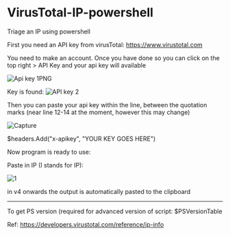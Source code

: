 # VirusTotal-IP-powershell
Triage an IP using powershell

First you need an API key from virusTotal: https://www.virustotal.com

You need to make an account. Once you have done so you can click on the top right > API Key and your api key will available

![Api key 1PNG](https://user-images.githubusercontent.com/55988027/154651910-9bdc4c45-a140-45d8-89fc-36907ce0edb8.PNG)


Key is found:
![API key 2](https://user-images.githubusercontent.com/55988027/154651904-77291d0e-8d44-4767-a0df-047e96a1f530.PNG)

Then you can paste your api key within the line, between the quotation marks (near line 12-14 at the moment, however this may change)

![Capture](https://user-images.githubusercontent.com/55988027/154652083-f8914757-9ec9-457e-afa7-5790dcdfc2a1.PNG)

$headers.Add("x-apikey", "YOUR KEY GOES HERE")

Now program is ready to use:

Paste in IP (I stands for IP): 

![1](https://user-images.githubusercontent.com/55988027/154651931-e9d4a186-b305-4275-9a52-5b572e206b2b.png)


in v4 onwards the output is automatically pasted to the clipboard



--------------------------------------------------------------------------
To get PS version (required for advanced version of script:
$PSVersionTable


Ref: https://developers.virustotal.com/reference/ip-info
